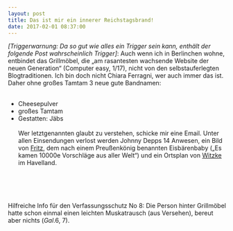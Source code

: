 ```yaml
---
layout: post
title: Das ist mir ein innerer Reichstagsbrand!
date: 2017-02-01 08:37:00
---
```


*\[Triggerwarnung: Da so gut wie alles ein Trigger sein kann, enthält der folgende Post wahrscheinlich Trigger\]*:
Auch wenn ich in Berlinchen wohne, entbindet das Grillmöbel, die „am rasantesten wachsende Website der neuen Generation“ (Computer easy, 1/17), nicht von den selbstauferlegten Blogtraditionen. Ich bin doch nicht Chiara Ferragni, wer auch immer das ist. Daher ohne großes Tamtam 3 neue gute Bandnamen:<br><br>
* Cheesepulver<br>
* großes Tamtam<br>
* Gestatten: Jäbs<br><br>
Wer letztgenannten glaubt zu verstehen, schicke mir eine Email. Unter allen Einsendungen verlost werden Johnny Depps 14 Anwesen, ein Bild von [Fritz](http://www.taz.de/Name-fuer-Berliner-Eisbaerbaby/!5376390/), dem nach einem Preußenkönig benannten Eisbärenbaby („Es kamen 10000e Vorschläge aus aller Welt“) und ein Ortsplan von [Witzke](https://de.wikipedia.org/wiki/Seeblick#Geschichte) im Havelland.

<br><br><br><br>
Hilfreiche Info für den Verfassungsschutz No 8: Die Person hinter Grillmöbel hatte schon einmal einen leichten Muskatrausch (aus Versehen), bereut aber nichts (*Gal*.6, 7).
